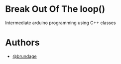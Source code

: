 # Break Out Of The loop()

Intermediate arduino programming using C++ classes

# Authors

* [@brundage](https://github.com/brundage)
